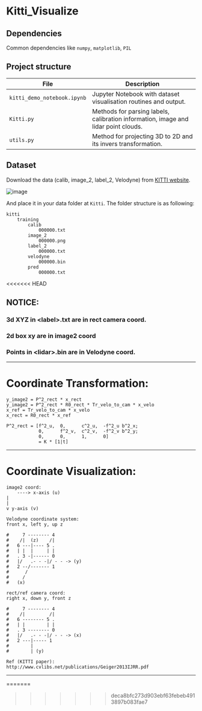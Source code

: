 # Kitti_Visualize
 
## Dependencies

Common dependencies like `numpy`, `matplotlib`, `PIL`

## Project structure

| File                   | Description                                                                                      |
| ---------------------- | ------------------------------------------------------------------------------------------------ |
| `kitti_demo_notebook.ipynb`  | Jupyter Notebook with dataset visualisation routines and output.                                 |
| `Kitti.py`  | Methods for parsing labels, calibration information, image and lidar point clouds.  |
| `utils.py`         | Method for projecting 3D to 2D and its invers transformation.                                                                     |

## Dataset

Download the data (calib, image\_2, label\_2, Velodyne) from [KITTI website](http://www.cvlibs.net/datasets/kitti/eval_object.php?obj_benchmark=3d). 

![image](https://github.com/Robert-Mar/Kitti_Visualize/blob/main/git_image/download_link.png)

And place it in your data folder at `Kitti`. The folder structure is as following:
```
kitti
    training
        calib
            000000.txt
        image_2
            000000.png
        label_2
            000000.txt
        velodyne
            000000.bin
        pred
            000000.txt
```
<<<<<<< HEAD

## NOTICE:
### 3d XYZ in \<label\>.txt are in rect camera coord.
### 2d box xy are in image2 coord
### Points in \<lidar\>.bin are in Velodyne coord.
***
# Coordinate Transformation:
    y_image2 = P^2_rect * x_rect
    y_image2 = P^2_rect * R0_rect * Tr_velo_to_cam * x_velo
    x_ref = Tr_velo_to_cam * x_velo
    x_rect = R0_rect * x_ref

    P^2_rect = [f^2_u,  0,      c^2_u,  -f^2_u b^2_x;
                0,      f^2_v,  c^2_v,  -f^2_v b^2_y;
                0,      0,      1,      0]
                = K * [1|t]
***
# Coordinate Visualization:
    image2 coord:
        ----> x-axis (u)
    |
    |
    v y-axis (v)

    Velodyne coordinate system:
    front x, left y, up z

    #     7 -------- 4
    #    /|  (z)    /|
    #   6 ---|---- 5 .
    #   | |  |     | |
    #   . 3 -|------ 0
    #   |/   .- - -|/ - - -> (y)
    #   2 --/------- 1
    #      /
    #     /
    #   (x)

    rect/ref camera coord:
    right x, down y, front z

    #     7 -------- 4
    #    /|         /|
    #   6 -------- 5 .
    #   | |        | |
    #   . 3 -------- 0
    #   |/   .- - -|/ - - -> (x)
    #   2 ---|----- 1
    #        |
    #        | (y)

    Ref (KITTI paper): http://www.cvlibs.net/publications/Geiger2013IJRR.pdf

***
=======
>>>>>>> deca8bfc273d903ebf63febeb4913897b083fae7
